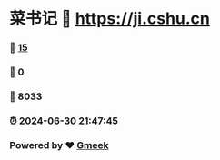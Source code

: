 # 菜书记 :link: https://ji.cshu.cn 
### :page_facing_up: [15](https://ji.cshu.cn/tag.html) 
### :speech_balloon: 0 
### :hibiscus: 8033 
### :alarm_clock: 2024-06-30 21:47:45 
### Powered by :heart: [Gmeek](https://github.com/Meekdai/Gmeek)

